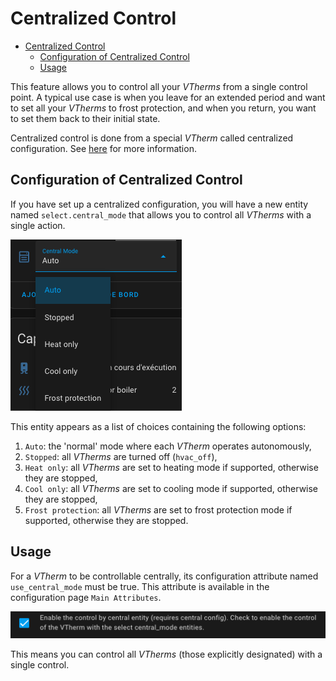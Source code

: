 # Centralized Control

- [Centralized Control](#centralized-control)
  - [Configuration of Centralized Control](#configuration-of-centralized-control)
  - [Usage](#usage)

This feature allows you to control all your _VTherms_ from a single control point.
A typical use case is when you leave for an extended period and want to set all your _VTherms_ to frost protection, and when you return, you want to set them back to their initial state.

Centralized control is done from a special _VTherm_ called centralized configuration. See [here](creation.md#centralized-configuration) for more information.

## Configuration of Centralized Control

If you have set up a centralized configuration, you will have a new entity named `select.central_mode` that allows you to control all _VTherms_ with a single action.

![central_mode](images/central-mode.png)

This entity appears as a list of choices containing the following options:
1. `Auto`: the 'normal' mode where each _VTherm_ operates autonomously,
2. `Stopped`: all _VTherms_ are turned off (`hvac_off`),
3. `Heat only`: all _VTherms_ are set to heating mode if supported, otherwise they are stopped,
4. `Cool only`: all _VTherms_ are set to cooling mode if supported, otherwise they are stopped,
5. `Frost protection`: all _VTherms_ are set to frost protection mode if supported, otherwise they are stopped.

## Usage

For a _VTherm_ to be controllable centrally, its configuration attribute named `use_central_mode` must be true. This attribute is available in the configuration page `Main Attributes`.

![central_mode](images/use-central-mode.png)

This means you can control all _VTherms_ (those explicitly designated) with a single control.